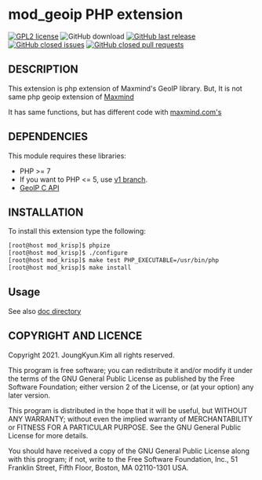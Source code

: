 mod_geoip PHP extension
===
[![GPL2 license](https://img.shields.io/badge/license-GPLv2-blue.svg)](https://www.gnu.org/licenses/old-licenses/gpl-2.0.html)
![GitHub download](https://img.shields.io/github/downloads/OOPS-ORG-PHP/mod_geoip/total.svg)
[![GitHub last release](https://img.shields.io/github/release/OOPS-ORG-PHP/mod_geoip.svg)](https://github.com/OOPS-ORG-PHP/mod_geoip/releases)
[![GitHub closed issues](https://img.shields.io/github/issues-closed-raw/OOPS-ORG-PHP/mod_geoip.svg)](https://github.com/OOPS-ORG-PHP/mod_geoip/issues?q=is%3Aissue+is%3Aclosed)
[![GitHub closed pull requests](https://img.shields.io/github/issues-pr-closed-raw/OOPS-ORG-PHP/mod_geoip.svg)](https://github.com/OOPS-ORG-PHP/mod_geoip/pulls?q=is%3Apr+is%3Aclosed)

## DESCRIPTION

This extension is php extension of Maxmind's GeoIP library. But,
It is not same php geoip extension of [Maxmind](http://maxmind.com)

It has same functions, but has different code with [maxmind.com's](https://github.com/maxmind/geoip-api-php)

## DEPENDENCIES

This module requires these libraries:

 * PHP >= 7
  * If you want to PHP <= 5, use [v1 branch](https://github.com/OOPS-ORG-PHP/mod_geoip/tree/v1).
 * [GeoIP C API](https://github.com/maxmind/geoip-api-c)

## INSTALLATION

To install this extension type the following:

```bash
[root@host mod_krisp]$ phpize
[root@host mod_krisp]$ ./configure
[root@host mod_krisp]$ make test PHP_EXECUTABLE=/usr/bin/php
[root@host mod_krisp]$ make install
```

## Usage

See also [doc directory](https://github.com/OOPS-ORG-PHP/mod_geoip/tree/master/vim/doc)

## COPYRIGHT AND LICENCE

Copyright 2021. JoungKyun.Kim all rights reserved.

This program is free software; you can redistribute it and/or modify
it under the terms of the GNU General Public License as published by
the Free Software Foundation; either version 2 of the License, or
(at your option) any later version.

This program is distributed in the hope that it will be useful,
but WITHOUT ANY WARRANTY; without even the implied warranty of
MERCHANTABILITY or FITNESS FOR A PARTICULAR PURPOSE.  See the
GNU General Public License for more details.

You should have received a copy of the GNU General Public License along
with this program; if not, write to the Free Software Foundation, Inc.,
51 Franklin Street, Fifth Floor, Boston, MA 02110-1301 USA.
